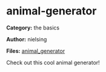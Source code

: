 # animal-generator
**Category:** the basics

**Author:** nielsing

**Files:** [animal_generator](./animal_generator)

Check out this cool animal generator!
